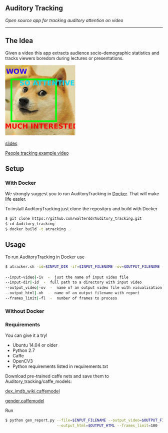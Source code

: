 ## Auditory Tracking

*Open source app for tracking auditory attention on video*

---

## The Idea

Given a video this app extracts audience socio-demographic statistics and tracks viewers boredom during lectures or presentations.

<img src="https://github.com/walterdd/Auditory_tracking/blob/master/dogg.jpg" width="224">

[slides](https://docs.google.com/presentation/d/14mCydv-_sYkVHxImUnIX6PWRfpsfL49311rG099QPvc/edit#slide=id.g19ead2f26b_0_16)

[People tracking example video](https://www.youtube.com/watch?v=LFJhAiqAA3c)


## Setup

### With Docker

We strongly suggest you to run AuditoryTracking in [Docker](https://www.docker.com). That will make life easier. 

To install AuditoryTracking just clone the repository and build with Docker

```bash
$ git clone https://github.com/walterdd/Auditory_tracking.git
$ cd Auditory_tracking
$ docker build -t atracking .
```

## Usage
To run AuditoryTracking in Docker use

```bash
$ atracker.sh -id=$INPUT_DIR -if=$INPUT_FILENAME -ov=$OUTPUT_FILENAME -oh=$OUTPUT_HTML -fl=100

--input-video|-iv  -  just the name of input video file
--input-dir|-id  -  full path to a directory with input video
--output_video|-ov  -  name of an output video file with visualisation
--output_html|-oh  -  name of an output filename with report
--frames_limit|-fl  -  number of frames to process
```

### Without Docker
### Requirements

You can give it a try!

+ Ubuntu 14.04 or older
+ Python 2.7
+ Caffe
+ OpenCV3
+ Python requirements listed in requirements.txt

Download pre-trained caffe nets and save them to Auditory_tracking/caffe_models:

[dex_imdb_wiki.caffemodel](https://data.vision.ee.ethz.ch/cvl/rrothe/imdb-wiki/static/dex_imdb_wiki.caffemodel)

[gender.caffemodel](https://data.vision.ee.ethz.ch/cvl/rrothe/imdb-wiki/static/gender.caffemodel)

Run

```bash
$ python gen_report.py --file=$INPUT_FILENAME --output_video=$OUTPUT_FILENAME \
                       --output_html=$OUTPUT_HTML --frames_limit=100
```
